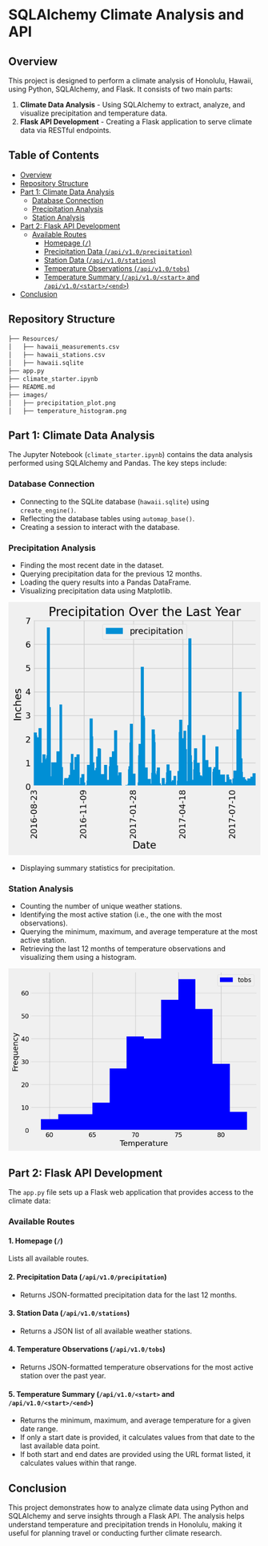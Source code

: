 # SQLAlchemy Climate Analysis and API

## Overview
This project is designed to perform a climate analysis of Honolulu, Hawaii, using Python, SQLAlchemy, and Flask. It consists of two main parts:

1. **Climate Data Analysis** - Using SQLAlchemy to extract, analyze, and visualize precipitation and temperature data.
2. **Flask API Development** - Creating a Flask application to serve climate data via RESTful endpoints.

## Table of Contents
- [Overview](#overview)
- [Repository Structure](#repository-structure)
- [Part 1: Climate Data Analysis](#part-1-climate-data-analysis)
  - [Database Connection](#database-connection)
  - [Precipitation Analysis](#precipitation-analysis)
  - [Station Analysis](#station-analysis)
- [Part 2: Flask API Development](#part-2-flask-api-development)
  - [Available Routes](#available-routes)
    - [Homepage (`/`)](#1-homepage)
    - [Precipitation Data (`/api/v1.0/precipitation`)](#2-precipitation-data-apiv10precipitation)
    - [Station Data (`/api/v1.0/stations`)](#3-station-data-apiv10stations)
    - [Temperature Observations (`/api/v1.0/tobs`)](#4-temperature-observations-apiv10tobs)
    - [Temperature Summary (`/api/v1.0/<start>` and `/api/v1.0/<start>/<end>`)](#5-temperature-summary-apiv10start-and-apiv10startend)
- [Conclusion](#conclusion)

## Repository Structure
```
├── Resources/
│   ├── hawaii_measurements.csv
│   ├── hawaii_stations.csv
│   ├── hawaii.sqlite
├── app.py
├── climate_starter.ipynb
├── README.md
├── images/
│   ├── precipitation_plot.png
│   ├── temperature_histogram.png
```

## Part 1: Climate Data Analysis
The Jupyter Notebook (`climate_starter.ipynb`) contains the data analysis performed using SQLAlchemy and Pandas. The key steps include:

### Database Connection
- Connecting to the SQLite database (`hawaii.sqlite`) using `create_engine()`.
- Reflecting the database tables using `automap_base()`.
- Creating a session to interact with the database.

### Precipitation Analysis
- Finding the most recent date in the dataset.
- Querying precipitation data for the previous 12 months.
- Loading the query results into a Pandas DataFrame.
- Visualizing precipitation data using Matplotlib.

![Precipitation Analysis](images/precipitation_plot.png)

- Displaying summary statistics for precipitation.

### Station Analysis
- Counting the number of unique weather stations.
- Identifying the most active station (i.e., the one with the most observations).
- Querying the minimum, maximum, and average temperature at the most active station.
- Retrieving the last 12 months of temperature observations and visualizing them using a histogram.

![Temperature Histogram](images/temperature_histogram.png)

## Part 2: Flask API Development
The `app.py` file sets up a Flask web application that provides access to the climate data:

### Available Routes
#### 1. Homepage (`/`)
Lists all available routes.

#### 2. Precipitation Data (`/api/v1.0/precipitation`)
- Returns JSON-formatted precipitation data for the last 12 months.

#### 3. Station Data (`/api/v1.0/stations`)
- Returns a JSON list of all available weather stations.

#### 4. Temperature Observations (`/api/v1.0/tobs`)
- Returns JSON-formatted temperature observations for the most active station over the past year.

#### 5. Temperature Summary (`/api/v1.0/<start>` and `/api/v1.0/<start>/<end>`)
- Returns the minimum, maximum, and average temperature for a given date range.
- If only a start date is provided, it calculates values from that date to the last available data point.
- If both start and end dates are provided using the URL format listed, it calculates values within that range.

## Conclusion
This project demonstrates how to analyze climate data using Python and SQLAlchemy and serve insights through a Flask API. The analysis helps understand temperature and precipitation trends in Honolulu, making it useful for planning travel or conducting further climate research.

